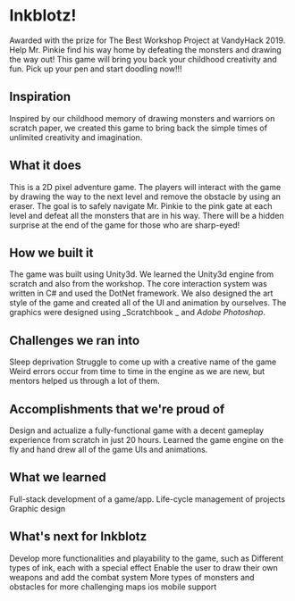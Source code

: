 # Inkblotz!
Awarded with the prize for The Best Workshop Project at VandyHack 2019. 
Help Mr. Pinkie find his way home by defeating the monsters and drawing the way out! This game will bring you back your childhood creativity and fun. Pick up your pen and start doodling now!!!

## Inspiration
Inspired by our childhood memory of drawing monsters and warriors on scratch paper, we created this game to bring back the simple times of unlimited creativity and imagination. 

## What it does
This is a 2D pixel adventure game. The players will interact with the game by drawing the way to the next level and remove the obstacle by using an eraser. The goal is to safely navigate Mr. Pinkie to the pink gate at each level and defeat all the monsters that are in his way. There will be a hidden surprise at the end of the game for those who are sharp-eyed!

## How we built it
The game was built using Unity3d. We learned the Unity3d engine from scratch and also from the workshop. The core interaction system was written in C# and used the DotNet framework. We also designed the art style of the game and created all of the UI and animation by ourselves. The graphics were designed using _Scratchbook _ and _Adobe Photoshop_. 

## Challenges we ran into
Sleep deprivation
Struggle to come up with a creative name of the game
Weird errors occur from time to time in the engine as we are new, but mentors helped us through a lot of them.

## Accomplishments that we're proud of
Design and actualize a fully-functional game with a decent gameplay experience from scratch in just 20 hours. Learned the game engine on the fly and hand drew all of the game UIs and animations.

## What we learned
Full-stack development of a game/app.
Life-cycle management of projects
Graphic design


## What's next for Inkblotz
Develop more functionalities and playability to the game, such as 
Different types of ink, each with a special effect
Enable the user to draw their own weapons and add the combat system
More types of monsters and obstacles for more challenging maps
ios mobile support 

